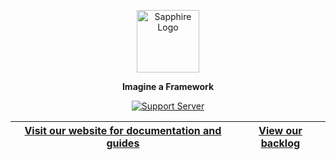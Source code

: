 <div align="center">

<a href="https://www.sapphirejs.dev" target="_blank"><img src="https://cdn.skyra.pw/gh-assets/sapphire-banner.png" alt="Sapphire Logo" height="100" /></a>

**Imagine a Framework**

[![Support Server](https://discord.com/api/guilds/737141877803057244/embed.png?style=banner2)](https://sapphirejs.dev/discord)


| **[Visit our website for documentation and guides](https://sapphirejs.dev)**	| **[View our backlog](https://github.com/orgs/sapphiredev/projects/1/views/1)**  |
|-----------------------------------------------------------------------------	| -------------------------------------------------------------------------------	|

</div>
